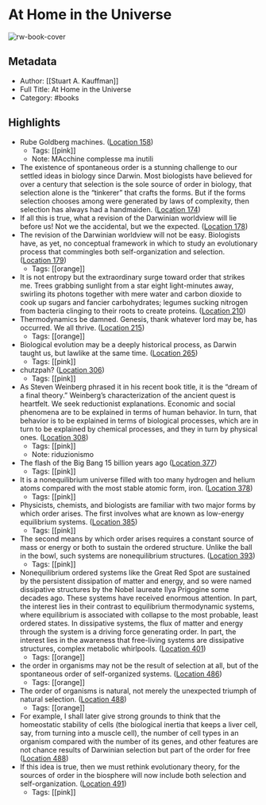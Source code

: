 # At Home in the Universe

![rw-book-cover](https://images-na.ssl-images-amazon.com/images/I/51A31u7ZJ%2BL._SL200_.jpg)

## Metadata
- Author: [[Stuart A. Kauffman]]
- Full Title: At Home in the Universe
- Category: #books

## Highlights
- Rube Goldberg machines. ([Location 158](https://readwise.io/to_kindle?action=open&asin=B004VEEO12&location=158))
    - Tags: [[pink]] 
    - Note: MAcchine complesse ma inutili
- The existence of spontaneous order is a stunning challenge to our settled ideas in biology since Darwin. Most biologists have believed for over a century that selection is the sole source of order in biology, that selection alone is the “tinkerer” that crafts the forms. But if the forms selection chooses among were generated by laws of complexity, then selection has always had a handmaiden. ([Location 174](https://readwise.io/to_kindle?action=open&asin=B004VEEO12&location=174))
- If all this is true, what a revision of the Darwinian worldview will lie before us! Not we the accidental, but we the expected. ([Location 178](https://readwise.io/to_kindle?action=open&asin=B004VEEO12&location=178))
- The revision of the Darwinian worldview will not be easy. Biologists have, as yet, no conceptual framework in which to study an evolutionary process that commingles both self-organization and selection. ([Location 179](https://readwise.io/to_kindle?action=open&asin=B004VEEO12&location=179))
    - Tags: [[orange]] 
- It is not entropy but the extraordinary surge toward order that strikes me. Trees grabbing sunlight from a star eight light-minutes away, swirling its photons together with mere water and carbon dioxide to cook up sugars and fancier carbohydrates; legumes sucking nitrogen from bacteria clinging to their roots to create proteins. ([Location 210](https://readwise.io/to_kindle?action=open&asin=B004VEEO12&location=210))
- Thermodynamics be damned. Genesis, thank whatever lord may be, has occurred. We all thrive. ([Location 215](https://readwise.io/to_kindle?action=open&asin=B004VEEO12&location=215))
    - Tags: [[orange]] 
- Biological evolution may be a deeply historical process, as Darwin taught us, but lawlike at the same time. ([Location 265](https://readwise.io/to_kindle?action=open&asin=B004VEEO12&location=265))
    - Tags: [[pink]] 
- chutzpah? ([Location 306](https://readwise.io/to_kindle?action=open&asin=B004VEEO12&location=306))
    - Tags: [[pink]] 
- As Steven Weinberg phrased it in his recent book title, it is the “dream of a final theory.” Weinberg’s characterization of the ancient quest is heartfelt. We seek reductionist explanations. Economic and social phenomena are to be explained in terms of human behavior. In turn, that behavior is to be explained in terms of biological processes, which are in turn to be explained by chemical processes, and they in turn by physical ones. ([Location 308](https://readwise.io/to_kindle?action=open&asin=B004VEEO12&location=308))
    - Tags: [[pink]] 
    - Note: riduzionismo
- The flash of the Big Bang 15 billion years ago ([Location 377](https://readwise.io/to_kindle?action=open&asin=B004VEEO12&location=377))
    - Tags: [[pink]] 
- It is a nonequilibrium universe filled with too many hydrogen and helium atoms compared with the most stable atomic form, iron. ([Location 378](https://readwise.io/to_kindle?action=open&asin=B004VEEO12&location=378))
    - Tags: [[pink]] 
- Physicists, chemists, and biologists are familiar with two major forms by which order arises. The first involves what are known as low-energy equilibrium systems. ([Location 385](https://readwise.io/to_kindle?action=open&asin=B004VEEO12&location=385))
    - Tags: [[pink]] 
- The second means by which order arises requires a constant source of mass or energy or both to sustain the ordered structure. Unlike the ball in the bowl, such systems are nonequilibrium structures. ([Location 393](https://readwise.io/to_kindle?action=open&asin=B004VEEO12&location=393))
    - Tags: [[pink]] 
- Nonequilibrium ordered systems like the Great Red Spot are sustained by the persistent dissipation of matter and energy, and so were named dissipative structures by the Nobel laureate Ilya Prigogine some decades ago. These systems have received enormous attention. In part, the interest lies in their contrast to equilibrium thermodynamic systems, where equilibrium is associated with collapse to the most probable, least ordered states. In dissipative systems, the flux of matter and energy through the system is a driving force generating order. In part, the interest lies in the awareness that free-living systems are dissipative structures, complex metabolic whirlpools. ([Location 401](https://readwise.io/to_kindle?action=open&asin=B004VEEO12&location=401))
    - Tags: [[orange]] 
- the order in organisms may not be the result of selection at all, but of the spontaneous order of self-organized systems. ([Location 486](https://readwise.io/to_kindle?action=open&asin=B004VEEO12&location=486))
    - Tags: [[orange]] 
- The order of organisms is natural, not merely the unexpected triumph of natural selection. ([Location 488](https://readwise.io/to_kindle?action=open&asin=B004VEEO12&location=488))
    - Tags: [[orange]] 
- For example, I shall later give strong grounds to think that the homeostatic stability of cells (the biological inertia that keeps a liver cell, say, from turning into a muscle cell), the number of cell types in an organism compared with the number of its genes, and other features are not chance results of Darwinian selection but part of the order for free ([Location 488](https://readwise.io/to_kindle?action=open&asin=B004VEEO12&location=488))
- If this idea is true, then we must rethink evolutionary theory, for the sources of order in the biosphere will now include both selection and self-organization. ([Location 491](https://readwise.io/to_kindle?action=open&asin=B004VEEO12&location=491))
    - Tags: [[pink]] 
